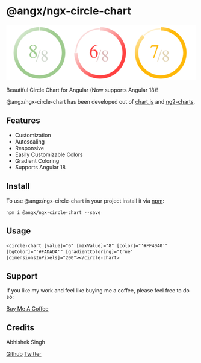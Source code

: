 # @angx/ngx-circle-chart

![Angular Circle Chart](https://raw.githubusercontent.com/angx-libs/ngx-circle-chart/master/src/assets/screenshot.png)

Beautiful Circle Chart for Angular (Now supports Angular 18)!

@angx/ngx-circle-chart has been developed out of [chart.js](https://www.npmjs.com/package/chart.js) and [ng2-charts](https://www.npmjs.com/package/ng2-charts).

## Features ##

- Customization
- Autoscaling
- Responsive
- Easily Customizable Colors
- Gradient Coloring
- Supports Angular 18

## Install ##

To use @angx/ngx-circle-chart in your project install it via [npm](https://www.npmjs.com/package/@angx/ngx-circle-chart):

```
npm i @angx/ngx-circle-chart --save
```

## Usage ##

```
<circle-chart [value]="6" [maxValue]="8" [color]="'#FF4040'" [bgColor]="'#FADADA'" [gradientColoring]="true" [dimensionsInPixels]="200"></circle-chart>
```

## Support ##

If you like my work and feel like buying me a coffee, please feel free to do so: 

[Buy Me A Coffee](https://buymeacoffee.com/er.abhishek)

## Credits ##

Abhishek Singh 

[Github](https://github.com/asingh0601)
[Twitter](https://twitter.com/only_abhishek)